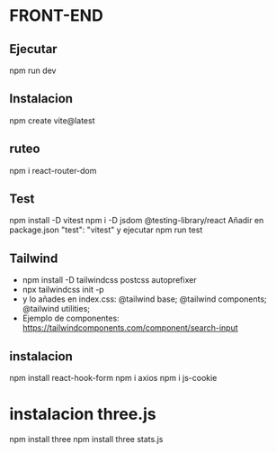 # FRONT-END
## Ejecutar
npm run dev

## Instalacion
npm create vite@latest

## ruteo
npm i react-router-dom

## Test
npm install -D vitest
npm i -D jsdom @testing-library/react
Añadir en package.json "test": "vitest" y ejecutar npm run test

## Tailwind

- npm install -D tailwindcss postcss autoprefixer
- npx tailwindcss init -p
- y lo añades en index.css:
@tailwind base;
@tailwind components;
@tailwind utilities;
- Ejemplo de componentes: https://tailwindcomponents.com/component/search-input


## instalacion
npm install react-hook-form
npm i axios
npm i js-cookie

# instalacion three.js
npm install three
npm install three stats.js

